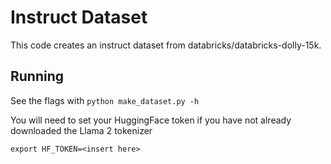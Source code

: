 # Instruct Dataset

This code creates an instruct dataset from databricks/databricks-dolly-15k.

## Running

See the flags with ```python make_dataset.py -h```

You will need to set your HuggingFace token if you have not already downloaded the Llama 2 tokenizer

```export HF_TOKEN=<insert here>```
